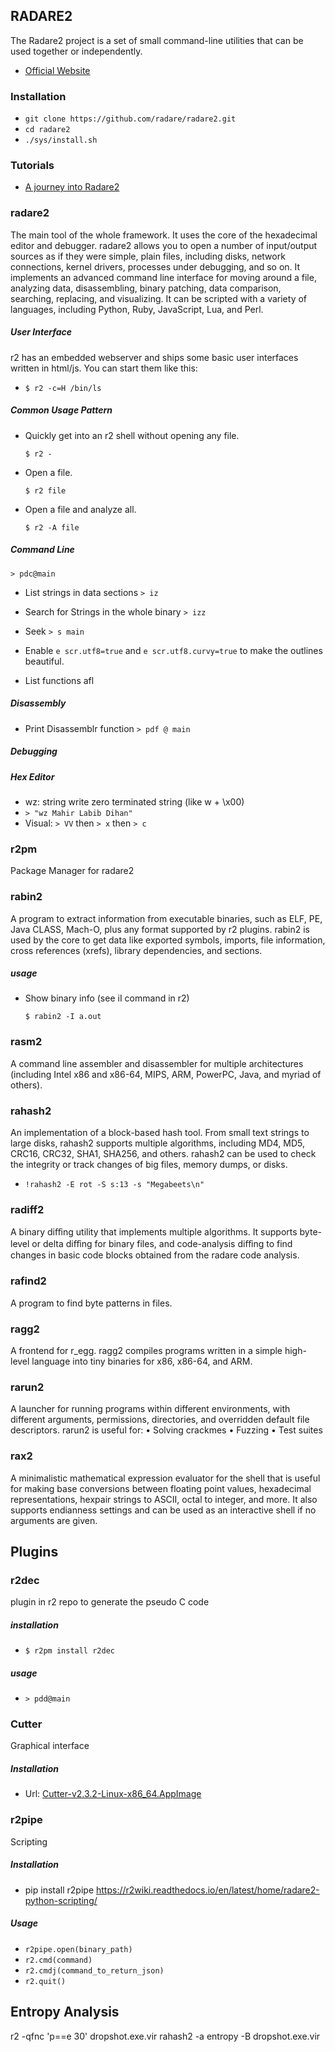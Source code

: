 ## RADARE2

The Radare2 project is a set of small command-line utilities that can be used together or independently.

- [Official Website](https://rada.re/n/)

### Installation

- `git clone https://github.com/radare/radare2.git`
- `cd radare2`
- `./sys/install.sh`

### Tutorials

- [A journey into Radare2](https://github.com/ITAYC0HEN/A-journey-into-Radare2)

### radare2

The main tool of the whole framework. It uses the core of the hexadecimal editor and debugger. radare2 allows you to open a number of input/output sources as if they were
simple, plain files, including disks, network connections, kernel drivers, processes under debugging, and so on.
It implements an advanced command line interface for moving around a file, analyzing data, disassembling, binary patching, data comparison, searching, replacing, and
visualizing. It can be scripted with a variety of languages, including Python, Ruby, JavaScript, Lua, and Perl.

##### User Interface

r2 has an embedded webserver and ships some basic user interfaces written in html/js. You can start them like this:

- `$ r2 -c=H /bin/ls`

##### Common Usage Pattern

- Quickly get into an r2 shell without opening any file.

  `$ r2 -`

- Open a file.

  `$ r2 file`

- Open a file and analyze all.

  `$ r2 -A file`

##### Command Line

`> pdc@main`

- List strings in data sections
  `> iz`

- Search for Strings in the whole binary
  `> izz`

- Seek
  `> s main`

- Enable `e scr.utf8=true` and `e scr.utf8.curvy=true` to make the outlines beautiful.

- List functions
  afl

##### Disassembly

- Print Disassemblr function
  `> pdf @ main`

##### Debugging

##### Hex Editor

- wz: string write zero terminated string (like w + \x00)
- `> "wz Mahir Labib Dihan"`
- Visual: `> VV` then `> x` then `> c`

### r2pm

Package Manager for radare2

### rabin2

A program to extract information from executable binaries, such as ELF, PE, Java CLASS, Mach-O, plus any format supported by r2 plugins. rabin2 is used by the core to
get data like exported symbols, imports, file information, cross references (xrefs), library dependencies, and sections.

##### usage

- Show binary info (see iI command in r2)

  `$ rabin2 -I a.out`

### rasm2

A command line assembler and disassembler for multiple architectures (including Intel x86 and x86-64, MIPS, ARM, PowerPC, Java, and myriad of others).

### rahash2

An implementation of a block-based hash tool. From small text strings to large disks, rahash2 supports multiple algorithms, including MD4, MD5, CRC16, CRC32, SHA1,
SHA256, and others. rahash2 can be used to check the integrity or track changes of big files, memory dumps, or disks.

- `!rahash2 -E rot -S s:13 -s "Megabeets\n"`

### radiff2

A binary diﬀing utility that implements multiple algorithms. It supports byte-level or delta diﬀing for binary files, and code-analysis diﬀing to find changes in basic code blocks
obtained from the radare code analysis.

### rafind2

A program to find byte patterns in files.

### ragg2

A frontend for r_egg. ragg2 compiles programs written in a simple high-level language into tiny binaries for x86, x86-64, and ARM.

### rarun2

A launcher for running programs within different environments, with different arguments, permissions, directories, and overridden default file descriptors. rarun2 is useful for:
• Solving crackmes
• Fuzzing
• Test suites

### rax2

A minimalistic mathematical expression evaluator for the shell that is useful for making base conversions between floating point values, hexadecimal representations, hexpair
strings to ASCII, octal to integer, and more. It also supports endianness settings and can be used as an interactive shell if no arguments are given.

## Plugins

### r2dec

plugin in r2 repo to generate the pseudo C code

##### installation

- `$ r2pm install r2dec`

##### usage

- `> pdd@main`

### Cutter

Graphical interface

##### Installation

- Url: [Cutter-v2.3.2-Linux-x86_64.AppImage](https://github.com/rizinorg/cutter/releases/download/v2.3.2/Cutter-v2.3.2-Linux-x86_64.AppImage)

### r2pipe

Scripting

##### Installation

- pip install r2pipe
  https://r2wiki.readthedocs.io/en/latest/home/radare2-python-scripting/

##### Usage

- `r2pipe.open(binary_path)`
- `r2.cmd(command)`
- `r2.cmdj(command_to_return_json)`
- `r2.quit()`

## Entropy Analysis

r2 -qfnc 'p==e 30' dropshot.exe.vir
rahash2 -a entropy -B dropshot.exe.vir
